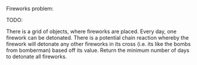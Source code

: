 

Fireworks problem:

TODO:

There is a grid of objects, where fireworks are placed. Every day, one firework can be detonated. There is a potential chain reaction whereby the firework will detonate any other fireworks in its cross (i.e. its like the bombs from bomberman) based off its value. Return the minimum number of days to detonate all fireworks.

